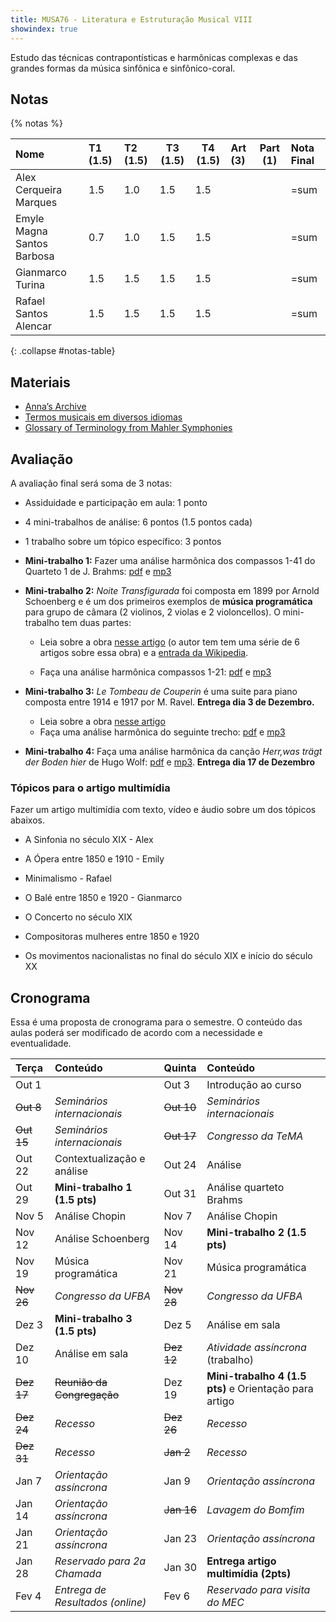 ```yaml
---
title: MUSA76 - Literatura e Estruturação Musical VIII
showindex: true
---
```


Estudo das técnicas contrapontísticas e harmônicas complexas e das grandes
formas da música sinfônica e sinfônico-coral.

## Notas

{% notas %}

| Nome                       | T1 (1.5) | T2 (1.5) | T3 (1.5) | T4 (1.5) | Art (3) | Part (1) | Nota Final |
|:---------------------------|:---------|:---------|----------|----------|:--------|----------|:-----------|
| Alex Cerqueira Marques     | 1.5      | 1.0      | 1.5      | 1.5      |         |          | =sum       |
| Emyle Magna Santos Barbosa | 0.7      | 1.0      | 1.5      | 1.5      |         |          | =sum       |
| Gianmarco Turina           | 1.5      | 1.5      | 1.5      | 1.5      |         |          | =sum       |
| Rafael Santos Alencar      | 1.5      | 1.5      | 1.5      | 1.5      |         |          | =sum       |
{: .collapse #notas-table}


## Materiais

- [Anna’s Archive](https://annas-archive.org)
- [Termos musicais em diversos idiomas](https://web.library.yale.edu/cataloging/music/instname)
- [Glossary of Terminology from Mahler Symphonies](https://www.orchestralibrary.com/reftables/mahler2gloss.html)

## Avaliação

A avaliação final será soma de 3 notas:

- Assiduidade e participação em aula: 1 ponto
- 4 mini-trabalhos de análise: 6 pontos (1.5 pontos cada)
- 1 trabalho sobre um tópico específico: 3 pontos

- **Mini-trabalho 1:** Fazer uma análise harmônica dos compassos 1-41 do
  Quarteto 1 de J. Brahms: [pdf][1] e [mp3][2]

- **Mini-trabalho 2:** *Noite Transfigurada* foi composta em 1899 por Arnold
  Schoenberg e é um dos primeiros exemplos de **música programática** para grupo
  de câmara (2 violinos, 2 violas e 2 violoncellos). O mini-trabalho tem duas
  partes:

  - Leia sobre a obra [nesse artigo][3] (o autor tem tem uma série de 6 artigos
  sobre essa obra) e a [entrada da Wikipedia][4].

  - Faça una análise harmônica compassos 1-21: [pdf][5] e [mp3][6]

- **Mini-trabalho 3:** *Le Tombeau de Couperin* é uma suite para piano composta
  entre 1914 e 1917 por M. Ravel. **Entrega dia 3 de Dezembro.**

  - Leia sobre a obra [nesse artigo][7]
  - Faça uma análise harmônica do seguinte trecho: [pdf][8] e [mp3][9]

- **Mini-trabalho 4:** Faça uma análise harmônica da canção _Herr,was trägt der
  Boden hier_ de Hugo Wolf: [pdf][10] e [mp3][11]. **Entrega dia 17 de Dezembro**

[1]: https://docs.pkroger.com/Brahms%20Quarteto%201%20-%20Trecho.pdf
[2]: https://docs.pkroger.com/Brahms%20Quarteto%201%20-%20Trecho.m4a
[3]: https://euterpe.blog.br/noite-transfigurada-parte-i/
[4]: https://en.wikipedia.org/wiki/Verkl%C3%A4rte_Nacht
[5]: https://docs.pkroger.com/Schoenberg%20-%20Noite%20Transfigurada%20-%20Trecho.pdf
[6]: https://docs.pkroger.com/Schoenberg%20-%20Noite%20Transfigurada%20-%20Trecho.mp3
[7]: https://en.wikipedia.org/wiki/Le_Tombeau_de_Couperin
[8]: https://docs.pkroger.com/Ravel%20-%20Le%20Tombeau%20de%20Couperin%20-%20Trecho.pdf
[9]: https://docs.pkroger.com/Ravel%20-%20Le%20Tombeau%20de%20Couperin%20-%20Forlane.mp3
[10]: https://docs.pkroger.com/Hugo%20Wolf%20Herr%20was.pdf
[11]: https://docs.pkroger.com/Hugo%20Wolf%20Herr%20was.mp3

### Tópicos para o artigo multimídia

Fazer um artigo multimídia com texto, vídeo e áudio sobre um dos tópicos
abaixos.

- A Sinfonia no século XIX - Alex
- A Ópera entre 1850 e 1910 - Emily
- Minimalismo - Rafael
- O Balé entre 1850 e 1920 - Gianmarco

- O Concerto no século XIX
- Compositoras mulheres entre 1850 e 1920
- Os movimentos nacionalistas no final do século XIX e início do século XX


## Cronograma

Essa é uma proposta de cronograma para o semestre. O conteúdo das aulas poderá
ser modificado de acordo com a necessidade e eventualidade.

| Terça      | Conteúdo                         | Quinta     | Conteúdo                                               |
|:-----------|:---------------------------------|:-----------|:-------------------------------------------------------|
| Out 1      |                                  | Out 3      | Introdução ao curso                                    |
| ~~Out 8~~  | *Seminários internacionais*      | ~~Out 10~~ | *Seminários internacionais*                            |
| ~~Out 15~~ | *Seminários internacionais*      | ~~Out 17~~ | *Congresso da TeMA*                                    |
| Out 22     | Contextualização e análise       | Out 24     | Análise                                                |
| Out 29     | **Mini-trabalho 1 (1.5 pts)**    | Out 31     | Análise quarteto Brahms                                |
| Nov 5      | Análise Chopin                   | Nov 7      | Análise Chopin                                         |
| Nov 12     | Análise Schoenberg               | Nov 14     | **Mini-trabalho 2 (1.5 pts)**                          |
| Nov 19     | Música programática              | Nov 21     | Música programática                                    |
| ~~Nov 26~~ | *Congresso da UFBA*              | ~~Nov 28~~ | *Congresso da UFBA*                                    |
| Dez 3      | **Mini-trabalho 3 (1.5 pts)**    | Dez 5      | Análise em sala                                        |
| Dez 10     | Análise em sala                  | ~~Dez 12~~ | *Atividade assíncrona* (trabalho)                      |
| ~~Dez 17~~ | ~~Reunião da Congregação~~       | Dez 19     | **Mini-trabalho 4 (1.5 pts)** e Orientação para artigo |
| ~~Dez 24~~ | *Recesso*                        | ~~Dez 26~~ | *Recesso*                                              |
| ~~Dez 31~~ | *Recesso*                        | ~~Jan 2~~  | *Recesso*                                              |
| Jan 7      | *Orientação assíncrona*          | Jan 9      | *Orientação assíncrona*                                |
| Jan 14     | *Orientação assíncrona*          | ~~Jan 16~~ | *Lavagem do Bomfim*                                    |
| Jan 21     | *Orientação assíncrona*          | Jan 23     | *Orientação assíncrona*                                |
| Jan 28     | *Reservado para 2a Chamada*      | Jan 30     | **Entrega artigo multimídia (2pts)**                   |
| Fev 4      | *Entrega de Resultados (online)* | Fev 6      | *Reservado para visita do MEC*                         |
